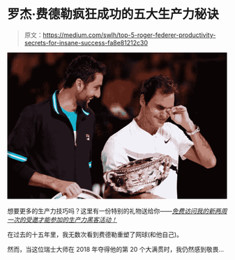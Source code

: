 # 罗杰·费德勒疯狂成功的五大生产力秘诀

> 原文：<https://medium.com/swlh/top-5-roger-federer-productivity-secrets-for-insane-success-fa8e81212c30>

![](img/d208eb53c1f93938609f4fa6443432d2.png)

想要更多的生产力技巧吗？这里有一份特别的礼物送给你——[*免费访问我的新两周一次的受邀才能参加的生产力黑客活动！*](http://oneproductivity.com/?ref=medium_roger_federer_productivity)

在过去的十五年里，我无数次看到费德勒重塑了网球(和他自己)。

然而，当这位瑞士大师在 2018 年夺得他的第 20 个大满贯时，我仍然感到敬畏…